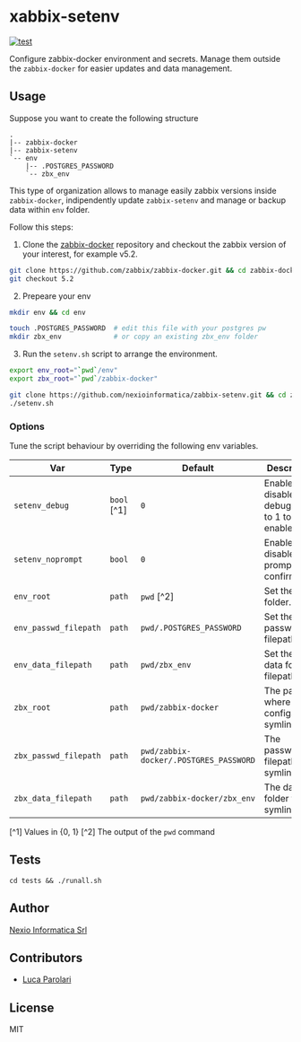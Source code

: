 # xabbix-setenv

[![test](https://github.com/nexioinformatica/zabbix-setenv/actions/workflows/test.yml/badge.svg)](https://github.com/nexioinformatica/zabbix-setenv/actions/workflows/test.yml)

Configure zabbix-docker environment and secrets. Manage them outside the `zabbix-docker` for easier updates and data management.

## Usage

Suppose you want to create the following structure

```
.
|-- zabbix-docker
|-- zabbix-setenv
`-- env
    |-- .POSTGRES_PASSWORD
    `-- zbx_env
```

This type of organization allows to manage easily zabbix versions inside `zabbix-docker`, indipendently update `zabbix-setenv` and manage or backup data within `env` folder.

Follow this steps:

1. Clone the [zabbix-docker](https://github.com/zabbix/zabbix-docker.git) repository and checkout the zabbix version of your interest, for example v5.2.

```bash
git clone https://github.com/zabbix/zabbix-docker.git && cd zabbix-docker
git checkout 5.2
```

2. Prepeare your env

```bash
mkdir env && cd env

touch .POSTGRES_PASSWORD  # edit this file with your postgres pw
mkdir zbx_env             # or copy an existing zbx_env folder
```

3. Run the `setenv.sh` script to arrange the environment.

```bash
export env_root="`pwd`/env"
export zbx_root="`pwd`/zabbix-docker"

git clone https://github.com/nexioinformatica/zabbix-setenv.git && cd zabbix-setenv
./setenv.sh
```

### Options

Tune the script behaviour by overriding the following env variables.

| Var                   | Type          | Default                                | Description                                  |
| --------------------- | ------------- | -------------------------------------- | -------------------------------------------- |
| `setenv_debug`        | `bool` \[^1\] | `0`                                    | Enable or disable debug. Set to 1 to enable. |
| `setenv_noprompt`     | `bool`        | `0`                                    | Enable or disable prompt confirmation.       |
| `env_root`            | `path`        | `pwd` \[^2\]                           | Set the env folder.                          |
| `env_passwd_filepath` | `path`        | `pwd/.POSTGRES_PASSWORD`               | Set the passwd env filepath.                 |
| `env_data_filepath`   | `path`        | `pwd/zbx_env`                          | Set the env data folder filepath.            |
| `zbx_root`            | `path`        | `pwd/zabbix-docker`                    | The path where configs are symlinked.        |
| `zbx_passwd_filepath` | `path`        | `pwd/zabbix-docker/.POSTGRES_PASSWORD` | The password filepath to symlink.            |
| `zbx_data_filepath`   | `path`        | `pwd/zabbix-docker/zbx_env`            | The data folder to symlink.                  |

\[^1\] Values in \{0, 1\}
\[^2\] The output of the `pwd` command

## Tests

```
cd tests && ./runall.sh
```

## Author

[Nexio Informatica Srl](https://nexioinformatica.com)

## Contributors

- [Luca Parolari](https://github.com/lparolari)

## License

MIT
